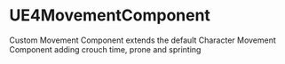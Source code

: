 # UE4MovementComponent
Custom Movement Component extends the default Character Movement Component adding crouch time, prone and sprinting
